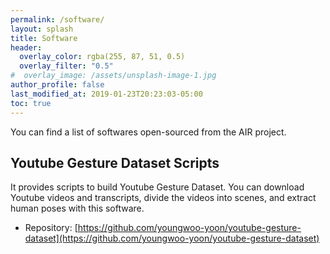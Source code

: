 ```yaml
---
permalink: /software/
layout: splash
title: Software
header:
  overlay_color: rgba(255, 87, 51, 0.5)
  overlay_filter: "0.5"
#  overlay_image: /assets/unsplash-image-1.jpg
author_profile: false
last_modified_at: 2019-01-23T20:23:03-05:00
toc: true
---
```


You can find a list of softwares open-sourced from the AIR project.

## Youtube Gesture Dataset Scripts
It provides scripts to build Youtube Gesture Dataset. You can download Youtube videos and transcripts, divide the videos into scenes, and extract human poses with this software.
* Repository: [https://github.com/youngwoo-yoon/youtube-gesture-dataset](https://github.com/youngwoo-yoon/youtube-gesture-dataset)
